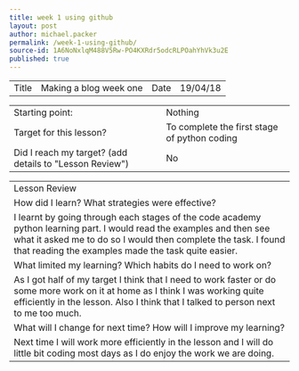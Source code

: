 ```yaml
---
title: week 1 using github
layout: post
author: michael.packer
permalink: /week-1-using-github/
source-id: 1A6NoNxlqM488V5Rw-PO4KXRdr5odcRLPOahYhVk3u2E
published: true
---
```

<table>
  <tr>
    <td>Title</td>
    <td>Making a blog week one</td>
    <td>Date</td>
    <td>19/04/18</td>
  </tr>
</table>


<table>
  <tr>
    <td>Starting point:</td>
    <td>Nothing</td>
  </tr>
  <tr>
    <td>Target for this lesson?</td>
    <td>To complete the first stage of python coding</td>
  </tr>
  <tr>
    <td>Did I reach my target? 
(add details to "Lesson Review")</td>
    <td> No</td>
  </tr>
</table>


<table>
  <tr>
    <td>Lesson Review</td>
  </tr>
  <tr>
    <td>How did I learn? What strategies were effective? </td>
  </tr>
  <tr>
    <td>I learnt by going through each stages of the code academy python learning part. I would read the examples and then see what it asked me to do so I would then complete the task. I found that reading the examples made the task quite easier.</td>
  </tr>
  <tr>
    <td>What limited my learning? Which habits do I need to work on? </td>
  </tr>
  <tr>
    <td>As I got half of my target I think that I need to work faster or do some more work on it at home as I think I was working quite efficiently in the lesson. Also I think that I talked to person next to me too much.</td>
  </tr>
  <tr>
    <td>What will I change for next time? How will I improve my learning?</td>
  </tr>
  <tr>
    <td>Next time I will work more efficiently in the lesson and I will do little bit coding most days as I do enjoy the work we are doing.</td>
  </tr>
</table>


